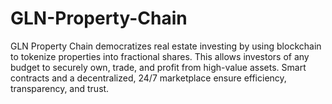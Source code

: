 # GLN-Property-Chain
GLN Property Chain democratizes real estate investing by using blockchain to tokenize properties into fractional shares. This allows investors of any budget to securely own, trade, and profit from high-value assets. Smart contracts and a decentralized, 24/7 marketplace ensure efficiency, transparency, and trust.
